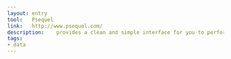 ```yaml
---
layout: entry
tool:	Psequel
link:	http://www.psequel.com/
description:	provides a clean and simple interface for you to perform common PostgreSQL tasks quickly
tags:
- data
---
```


